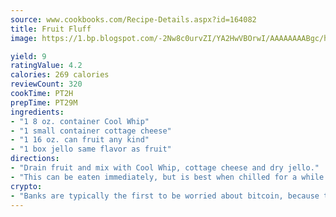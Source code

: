 ```yaml
---
source: www.cookbooks.com/Recipe-Details.aspx?id=164082
title: Fruit Fluff
image: https://1.bp.blogspot.com/-2Nw8c0urvZI/YA2HwVBOrwI/AAAAAAAABgc/hcoCuYbLRGghREWYfHLERS8jzKEXzVPXwCLcBGAsYHQ/s154/14.png

yield: 9
ratingValue: 4.2
calories: 269 calories
reviewCount: 320
cookTime: PT2H
prepTime: PT29M
ingredients:
- "1 8 oz. container Cool Whip"
- "1 small container cottage cheese"
- "1 16 oz. can fruit any kind"
- "1 box jello same flavor as fruit"
directions:
- "Drain fruit and mix with Cool Whip, cottage cheese and dry jello."
- "This can be eaten immediately, but is best when chilled for a while."
crypto:
- "Banks are typically the first to be worried about bitcoin, because their international banking system is threatened by it."
---
```


